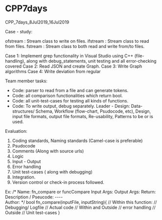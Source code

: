 # CPP7days
CPP_7days_8Jul2019_16Jul2019

Case - study:
  
ofstream : Stream class to write on files.
ifstream : Stream class to read from files.
fstream : Stream class to both read and write from/to files.

Case 1: Implement grep functionality in Visual Studio using C++ (file-handling),
        along with debug_statements, unit testing and all error-checking covered
Case 2: Read JSON and create Graph.
Case 3: Write Graph algorithms
Case 4: Write deviation from regular

Team member tasks:
 - Code: parser to read from a file and can generate tokens.
 - Code: all comparison functionalities which return bool.
 - Code: all unit-test-cases for testing all kinds of functions.
 - Code: To write output, debug separately.
 Leader - Design: Data-structures/ Schema, Workflow (flow-chart, Psudocode, etc), 
	Design, input file formats, output file formats, Re-usability,
	Patterns to be or is used.
 
 Evaluation:
 1. Coding standards, Naming standards (Camel-case is preferable)
 2. Psudocode
 3. Comments (Along with source urls)
 4. Logic
 5. Input - Output
 6. Error handling
 7. Unit test-cases ( along with debugging)
 8. Integration. 
 9. Version control or check-in process followed.

Ex:
 /*
	Name: fn_compare or funcCompare
	Input Args:
	Output Args:
	Return:
	Description / Pseucode:
	 ----	
	Author:
 */
 bool fn_compare(inputFile, inputString){
  // Within this function:
	   // Debugging/ Logfile
	   // Actual code
  // Within and Outside
	 // error handling
  // Outside
	 // Unit test-cases
 }





